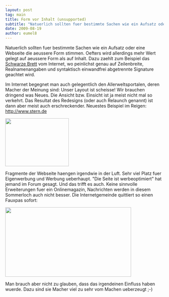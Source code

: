 ```yaml
---
layout: post
tag: main
title: Form vor Inhalt (unsupported)
subtitle: "Natuerlich sollten fuer bestimmte Sachen wie ein Aufsatz oder eine Webseite die aeussere Form stimmen. Oefters wird allerdings mehr Wert gelegt auf aeussere Form als auf Inhalt. Dazu zaehlt zum Beispiel das Schwarze Brett vom Internet, wo peinlichst&hellip;"
date: 2009-08-19
author: eumel8
---
```


Natuerlich sollten fuer bestimmte Sachen wie ein Aufsatz oder eine Webseite die aeussere Form stimmen. Oefters wird allerdings mehr Wert gelegt auf aeussere Form als auf Inhalt. Dazu zaehlt zum Beispiel das <a href="http://de.wikipedia.org/wiki/Usenet">Schwarze Brett</a> vom Internet, wo peinlichst genau auf Zeilenbreite, Realnamenangaben und syntaktisch einwandfrei abgetrennte Signature geachtet wird.

Im Internet begegnet man auch gelegentlich den Allerweltsportalen, deren Macher der Meinung sind: Unser Layout ist scheisse! Wir brauchen dringend was Neues. 
Die Ansicht bzw. Einsicht ist ja meist nicht mal so verkehrt. Das Resultat des Redesigns (oder auch Relaunch genannt) ist dann aber meist auch erschreckender. 
Neuestes Beispiel im Reigen: http://www.stern.de 

<div class="image_block"><img src="http://blog.eumelnet.de/blogs/media/blogs/blog/sternde.jpg" alt="" title="" width="202" height="152" /></div> 

Fragmente der Webseite haengen irgendwie in der Luft. Sehr viel Platz fuer Eigenwerbung und Werbung ueberhaupt. "Die Seite ist werbeoptimiert" hat jemand im Forum gesagt. Und das trifft es auch. Keine sinnvolle Erweiterungen fuer ein Onlinemagazin, Nachrichten werden in diesem Sommerloch auch nicht besser.
Die Internetgemeinde quittiert so einen Fauxpas sofort:

<div class="image_block"><img src="http://blog.eumelnet.de/blogs/media/blogs/blog/graph_sternde.png" alt="" title="" width="400" height="220" /></div> 

Man brauch aber nicht zu glauben, dass das irgendeinen Einfluss haben wuerde. Dazu sind sie Macher viel zu sehr vom Machen ueberzeugt ;-)
